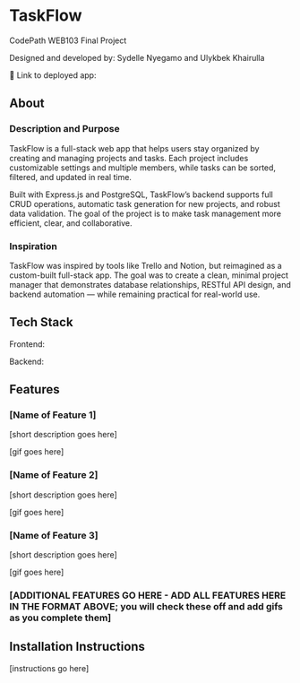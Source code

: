 # TaskFlow

CodePath WEB103 Final Project

Designed and developed by: Sydelle Nyegamo and Ulykbek Khairulla

🔗 Link to deployed app:

## About

### Description and Purpose

TaskFlow is a full-stack web app that helps users stay organized by creating and managing projects and tasks. Each project includes customizable settings and multiple members, while tasks can be sorted, filtered, and updated in real time.

Built with Express.js and PostgreSQL, TaskFlow’s backend supports full CRUD operations, automatic task generation for new projects, and robust data validation. The goal of the project is to make task management more efficient, clear, and collaborative.

### Inspiration

TaskFlow was inspired by tools like Trello and Notion, but reimagined as a custom-built full-stack app. The goal was to create a clean, minimal project manager that demonstrates database relationships, RESTful API design, and backend automation — while remaining practical for real-world use.

## Tech Stack

Frontend:

Backend:

## Features

### [Name of Feature 1]

[short description goes here]

[gif goes here]

### [Name of Feature 2]

[short description goes here]

[gif goes here]

### [Name of Feature 3]

[short description goes here]

[gif goes here]

### [ADDITIONAL FEATURES GO HERE - ADD ALL FEATURES HERE IN THE FORMAT ABOVE; you will check these off and add gifs as you complete them]

## Installation Instructions

[instructions go here]
